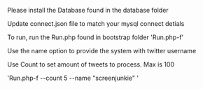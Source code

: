 Please install the Database found in the database folder

Update connect.json file to match your mysql connect detials

To run, run the  Run.php  found in bootstrap folder
'Run.php-f'

Use the name option to provide the system with twitter username

Use Count to set amount of tweets to process. Max is 100

'Run.php-f --count 5  --name "screenjunkie" '
